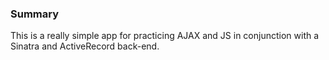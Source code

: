 ### Summary

This is a really simple app for practicing AJAX and JS in conjunction with a Sinatra and ActiveRecord back-end.
